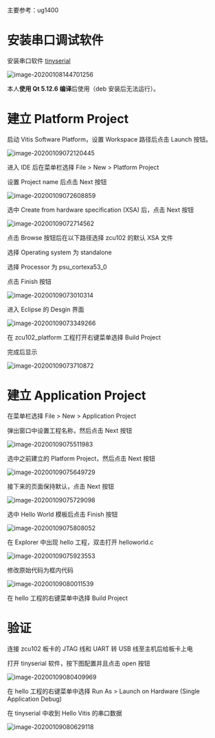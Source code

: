 主要参考：ug1400

# 安装串口调试软件

安装串口软件 [tinyserial](https://github.com/lifimlt/tinyserial/releases)

![image-20200108144701256](vitis_by_zcu102_1_Hello%20Vitis.assets/image-20200108144701256.png)

本人**使用 Qt 5.12.6 编译**后使用（deb 安装后无法运行）。

# 建立 Platform Project

启动 Vitis Software Platform，设置 Workspace 路径后点击 Launch 按钮。

![image-20200109072120445](vitis_by_zcu102_1_Hello%20Vitis.assets/image-20200109072120445.png)

进入 IDE 后在菜单栏选择 File > New > Platform Project

设置 Project name 后点击 Next 按钮

![image-20200109072608859](vitis_by_zcu102_1_Hello%20Vitis.assets/image-20200109072608859.png)

选中 Create from hardware specification (XSA) 后，点击 Next 按钮

![image-20200109072714562](vitis_by_zcu102_1_Hello%20Vitis.assets/image-20200109072714562.png)

点击 Browse 按钮后在以下路径选择 zcu102 的默认 XSA 文件

选择 Operating system 为 standalone

选择 Processor 为 psu_cortexa53_0

点击 Finish 按钮

![image-20200109073010314](vitis_by_zcu102_1_Hello%20Vitis.assets/image-20200109073010314.png)

进入 Eclipse 的 Desgin 界面

![image-20200109073349266](vitis_by_zcu102_1_Hello%20Vitis.assets/image-20200109073349266.png)

在 zcu102_platform 工程打开右键菜单选择 Build Project

完成后显示

![image-20200109073710872](vitis_by_zcu102_1_Hello%20Vitis.assets/image-20200109073710872.png)

# 建立 Application Project

在菜单栏选择 File > New > Application Project

弹出窗口中设置工程名称，然后点击 Next 按钮

![image-20200109075511983](vitis_by_zcu102_1_Hello%20Vitis.assets/image-20200109075511983.png)

选中之前建立的 Platform Project，然后点击 Next 按钮

![image-20200109075649729](vitis_by_zcu102_1_Hello%20Vitis.assets/image-20200109075649729.png)

接下来的页面保持默认，点击 Next 按钮

![image-20200109075729098](vitis_by_zcu102_1_Hello%20Vitis.assets/image-20200109075729098.png)

选中 Hello World 模板后点击 Finish 按钮

![image-20200109075808052](vitis_by_zcu102_1_Hello%20Vitis.assets/image-20200109075808052.png)

在 Explorer 中出现 hello 工程，双击打开 helloworld.c

![image-20200109075923553](vitis_by_zcu102_1_Hello%20Vitis.assets/image-20200109075923553.png)

修改原始代码为框内代码

![image-20200109080011539](vitis_by_zcu102_1_Hello%20Vitis.assets/image-20200109080011539.png)

在 hello 工程的右键菜单中选择 Build Project

# 验证

连接 zcu102 板卡的 JTAG 线和 UART 转 USB 线至主机后给板卡上电

打开 tinyserial 软件，按下图配置并且点击 open 按钮

![image-20200109080409969](vitis_by_zcu102_1_Hello%20Vitis.assets/image-20200109080409969.png)

在 hello 工程的右键菜单中选择 Run As > Launch on Hardware (Single Application Debug)

在 tinyserial 中收到 Hello Vitis 的串口数据

![image-20200109080629118](vitis_by_zcu102_1_Hello%20Vitis.assets/image-20200109080629118.png)